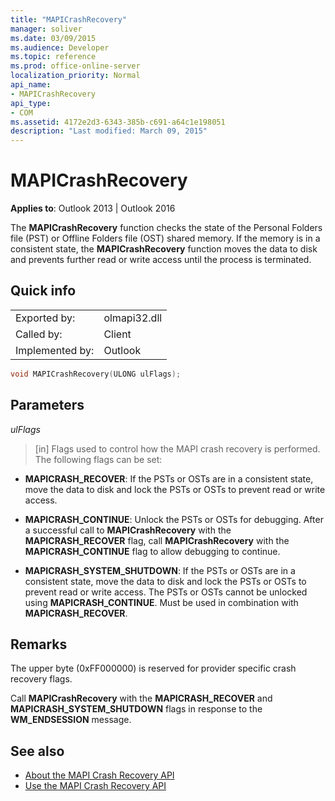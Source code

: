 ```yaml
---
title: "MAPICrashRecovery"
manager: soliver
ms.date: 03/09/2015
ms.audience: Developer
ms.topic: reference
ms.prod: office-online-server
localization_priority: Normal
api_name:
- MAPICrashRecovery
api_type:
- COM
ms.assetid: 4172e2d3-6343-385b-c691-a64c1e198051
description: "Last modified: March 09, 2015"
---
```


# MAPICrashRecovery

**Applies to**: Outlook 2013 | Outlook 2016 
  
The **MAPICrashRecovery** function checks the state of the Personal Folders file (PST) or Offline Folders file (OST) shared memory. If the memory is in a consistent state, the **MAPICrashRecovery** function moves the data to disk and prevents further read or write access until the process is terminated. 
  
## Quick info

|||
|:-----|:-----|
|Exported by:  <br/> |olmapi32.dll  <br/> |
|Called by:  <br/> |Client  <br/> |
|Implemented by:  <br/> |Outlook  <br/> |
   
```cpp
void MAPICrashRecovery(ULONG ulFlags);
```

## Parameters

_ulFlags_
  
> [in] Flags used to control how the MAPI crash recovery is performed. The following flags can be set:
    
   - **MAPICRASH\_RECOVER**: If the PSTs or OSTs are in a consistent state, move the data to disk and lock the PSTs or OSTs to prevent read or write access.
    
   - **MAPICRASH\_CONTINUE**: Unlock the PSTs or OSTs for debugging. After a successful call to **MAPICrashRecovery** with the **MAPICRASH_RECOVER** flag, call **MAPICrashRecovery** with the **MAPICRASH\_CONTINUE** flag to allow debugging to continue. 
    
   - **MAPICRASH\_SYSTEM_SHUTDOWN**: If the PSTs or OSTs are in a consistent state, move the data to disk and lock the PSTs or OSTs to prevent read or write access. The PSTs or OSTs cannot be unlocked using **MAPICRASH\_CONTINUE**. Must be used in combination with **MAPICRASH\_RECOVER**. 
    
## Remarks

The upper byte (0xFF000000) is reserved for provider specific crash recovery flags.
  
Call **MAPICrashRecovery** with the **MAPICRASH\_RECOVER** and **MAPICRASH_SYSTEM_SHUTDOWN** flags in response to the **WM_ENDSESSION** message. 
  
## See also

- [About the MAPI Crash Recovery API](about-the-mapi-crash-recovery-api.md)
- [Use the MAPI Crash Recovery API](how-to-use-the-mapi-crash-recovery-api.md)

